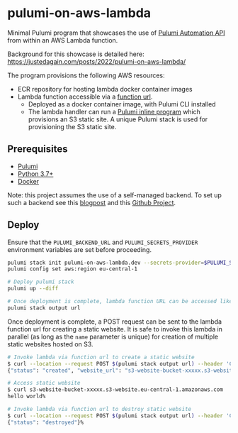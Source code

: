 # pulumi-on-aws-lambda

Minimal Pulumi program that showcases the use of [Pulumi Automation API](https://www.pulumi.com/docs/guides/automation-api/) from within an AWS Lambda function.

Background for this showcase is detailed here: https://justedagain.com/posts/2022/pulumi-on-aws-lambda/


The program provisions the following AWS resources:
- ECR repository for hosting lambda docker container images
- Lambda function accessible via a [function url](https://docs.aws.amazon.com/lambda/latest/dg/lambda-urls.html).
  - Deployed as a docker container image, with Pulumi CLI installed
  - The lambda handler can run a [Pulumi inline program](https://github.com/pulumi/automation-api-examples/tree/main/python/inline_program) which provisions an S3 static site. A unique Pulumi stack is used for provisioning the S3 static site.

## Prerequisites

- [Pulumi](https://www.pulumi.com/docs/get-started/install/)
- [Python 3.7+](https://www.pulumi.com/docs/intro/languages/python/)
- [Docker](https://docs.docker.com/get-docker/)

Note: this project assumes the use of a self-managed backend. To set up such a backend see this [blogpost](https://justedagain.com/posts/2022/pulumi-backend-bootstrap/) and this [Github Project](https://github.com/Mdrbhatti/pulumi-backend-bootstrap).

## Deploy

Ensure that the `PULUMI_BACKEND_URL` and `PULUMI_SECRETS_PROVIDER` environment variables are set before proceeding.

```bash
pulumi stack init pulumi-on-aws-lambda.dev --secrets-provider=$PULUMI_SECRETS_PROVIDER
pulumi config set aws:region eu-central-1

# Deploy pulumi stack
pulumi up --diff

# Once deployment is complete, lambda function URL can be accessed like this
pulumi stack output url
```

Once deployment is complete, a POST request can be sent to the lambda function url for creating a static website. It is safe to invoke this lambda in parallel (as long as the `name` parameter is unique) for creation of multiple static websites hosted on S3.

```bash
# Invoke lambda via function url to create a static website
$ curl --location --request POST $(pulumi stack output url) --header 'Content-Type: application/json' --data-raw '{"operation": "create","name": "hello","index_content": "hello world"}' 
{"status": "created", "website_url": "s3-website-bucket-xxxxx.s3-website.eu-central-1.amazonaws.com"}%                         

# Access static website
$ curl s3-website-bucket-xxxxx.s3-website.eu-central-1.amazonaws.com
hello world%

# Invoke lambda via function url to destroy static website
$ curl --location --request POST $(pulumi stack output url) --header 'Content-Type: application/json' --data-raw '{"operation": "destroy","name": "hello"}' 
{"status": "destroyed"}%                                                                                                         
```
